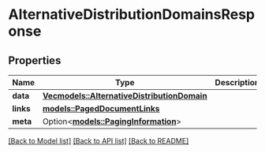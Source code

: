 # AlternativeDistributionDomainsResponse

## Properties

Name | Type | Description | Notes
------------ | ------------- | ------------- | -------------
**data** | [**Vec<models::AlternativeDistributionDomain>**](AlternativeDistributionDomain.md) |  | 
**links** | [**models::PagedDocumentLinks**](PagedDocumentLinks.md) |  | 
**meta** | Option<[**models::PagingInformation**](PagingInformation.md)> |  | [optional]

[[Back to Model list]](../README.md#documentation-for-models) [[Back to API list]](../README.md#documentation-for-api-endpoints) [[Back to README]](../README.md)


